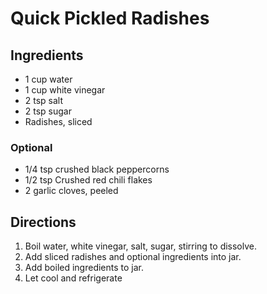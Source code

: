 # Quick Pickled Radishes

##  Ingredients
* 1 cup water
* 1 cup white vinegar
* 2 tsp salt
* 2 tsp sugar
* Radishes, sliced

### Optional
* 1/4 tsp crushed black peppercorns
* 1/2 tsp Crushed red chili flakes
* 2 garlic cloves, peeled

## Directions
1. Boil water, white vinegar, salt, sugar, stirring to dissolve.
2. Add sliced radishes and optional ingredients into jar.
3. Add boiled ingredients to jar.
4. Let cool and refrigerate
